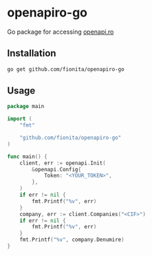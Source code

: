 # openapiro-go
Go package for accessing [openapi.ro](https://openapi.ro/)

## Installation

```bash
go get github.com/fionita/openapiro-go
```

## Usage

```go
package main

import (
	"fmt"

	"github.com/fionita/openapiro-go"
)

func main() {
	client, err := openapi.Init(
		&openapi.Config{
			Token: "<YOUR_TOKEN>",
		},
	)
	if err != nil {
		fmt.Printf("%v", err)
	}
	company, err := client.Companies("<CIF>")
	if err != nil {
		fmt.Printf("%v", err)
	}
	fmt.Printf("%v", company.Denumire)
}
```
